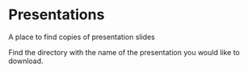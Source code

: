 # Presentations
A place to find copies of presentation slides

Find the directory with the name of the presentation you would like to download.
